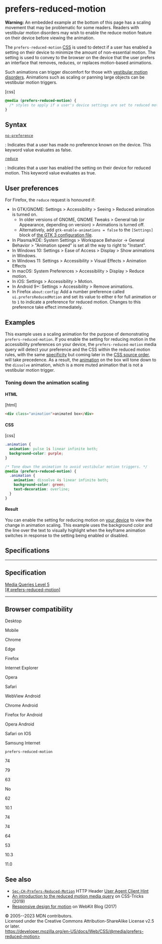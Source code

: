 prefers-reduced-motion
======================

**Warning:** An embedded example at the bottom of this page has a
scaling movement that may be problematic for some readers. Readers with
vestibular motion disorders may wish to enable the reduce motion feature
on their device before viewing the animation.

The `prefers-reduced-motion`
[CSS](https://developer.mozilla.org/en-US/docs/Web/CSS) [](@media.md#media_features) is used to detect if a user has
enabled a setting on their device to minimize the amount of
non-essential motion. The setting is used to convey to the browser on
the device that the user prefers an interface that removes, reduces, or
replaces motion-based animations.

Such animations can trigger discomfort for those with [vestibular motion
disorders](https://www.a11yproject.com/posts/understanding-vestibular-disorders/).
Animations such as scaling or panning large objects can be vestibular
motion triggers.

[css]

```css
@media (prefers-reduced-motion) {
  /* styles to apply if a user's device settings are set to reduced motion */
}
```

Syntax
------

[`no-preference`](#no-preference)

:   Indicates that a user has made no preference known on the device.
    This keyword value evaluates as false.

[`reduce`](#reduce)

:   Indicates that a user has enabled the setting on their device for
    reduced motion. This keyword value evaluates as true.

User preferences
----------------

For Firefox, the `reduce` request is honoured if:

- In GTK/GNOME: Settings \> Accessibility \> Seeing \> Reduced
    animation is turned on.
  - In older versions of GNOME, GNOME Tweaks \> General tab (or
        Appearance, depending on version) \> Animations is turned off.
  - Alternatively, add `gtk-enable-animations = false` to the
        `[Settings]` block of [the GTK 3 configuration
        file](https://wiki.archlinux.org/title/GTK#Configuration).
- In Plasma/KDE: System Settings \> Workspace Behavior -\> General
    Behavior \> \"Animation speed\" is set all the way to right to
    \"Instant\".
- In Windows 10: Settings \> Ease of Access \> Display \> Show
    animations in Windows.
- In Windows 11: Settings \> Accessibility \> Visual Effects \>
    Animation Effects
- In macOS: System Preferences \> Accessibility \> Display \> Reduce
    motion.
- In iOS: Settings \> Accessibility \> Motion.
- In Android 9+: Settings \> Accessibility \> Remove animations.
- In Firefox `about:config`: Add a number preference called
    `ui.prefersReducedMotion` and set its value to either `0` for full
    animation or to `1` to indicate a preference for reduced motion.
    Changes to this preference take effect immediately.

Examples
--------

This example uses a scaling animation for the purpose of demonstrating
`prefers-reduced-motion`. If you enable the setting for reducing motion
in the accessibility preferences on your device, the
`prefers-reduced-motion` media query will detect your preference and the
CSS within the reduced motion rules, with the same
[specificity](specificity.md) but coming later in the [CSS source
order](https://developer.mozilla.org/en-US/docs/Learn/CSS/Building_blocks/Cascade_and_inheritance#source_order),
will take precedence. As a result, the
[animation](using_css_animations.md) on the box will tone
down to the `dissolve` animation, which is a more muted animation that
is not a vestibular motion trigger.

### Toning down the animation scaling

#### HTML

[html]

```html
<div class="animation">animated box</div>
```

#### CSS

[css]

```css
.animation {
  animation: pulse 1s linear infinite both;
  background-color: purple;
}

/* Tone down the animation to avoid vestibular motion triggers. */
@media (prefers-reduced-motion) {
  .animation {
    animation: dissolve 4s linear infinite both;
    background-color: green;
    text-decoration: overline;
  }
}
```

#### Result

You can enable the setting for reducing motion on [your
device](#user_preferences) to view the change in animation scaling. This
example uses the background color and the line over the text to visually
highlight when the keyframe animation switches in response to the
setting being enabled or disabled.

Specifications
--------------

  ---------------------------------------------------------------------------------------------------

Specification
  ---------------------------------------------------------------------------------------------------

  [Media Queries Level 5\
  [\#
  prefers-reduced-motion]](https://drafts.csswg.org/mediaqueries-5/#prefers-reduced-motion)

  ---------------------------------------------------------------------------------------------------

Browser compatibility
---------------------

Desktop

Mobile

Chrome

Edge

Firefox

Internet Explorer

Opera

Safari

WebView Android

Chrome Android

Firefox for Android

Opera Android

Safari on IOS

Samsung Internet

`prefers-reduced-motion`

74

79

63

No

62

10.1

74

74

64

53

10.3

11.0

See also
--------

- [`Sec-CH-Prefers-Reduced-Motion`](https://developer.mozilla.org/en-US/docs/Web/HTTP/Headers/Sec-CH-Prefers-Reduced-Motion)
    HTTP Header [User Agent Client
    Hint](https://developer.mozilla.org/en-US/docs/Web/HTTP/Client_hints#user-agent_client_hints)
- [An introduction to the reduced motion media
    query](https://css-tricks.com/introduction-reduced-motion-media-query/)
    on CSS-Tricks (2019)
- [Responsive design for
    motion](https://webkit.org/blog/7551/responsive-design-for-motion/)
    on WebKit Blog (2017)

© 2005--2023 MDN contributors.\
Licensed under the Creative Commons Attribution-ShareAlike License v2.5
or later.\
https://developer.mozilla.org/en-US/docs/Web/CSS/@media/prefers-reduced-motion>

